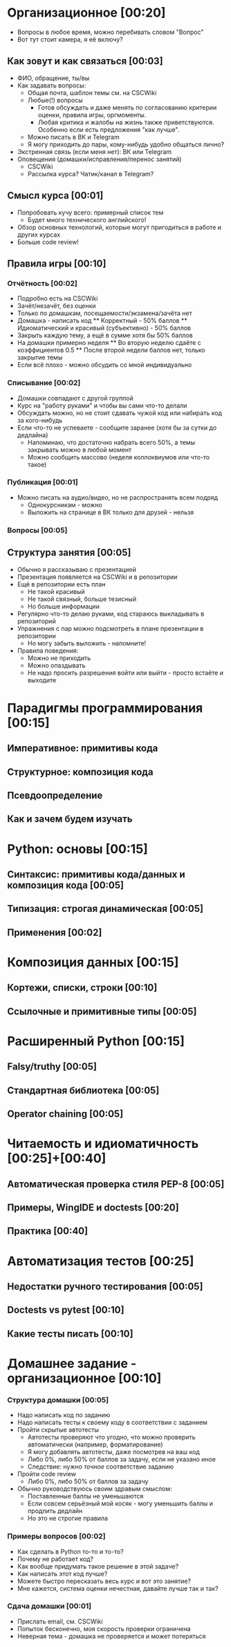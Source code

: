 # Организационное [00:20]
* Вопросы в любое время, можно перебивать словом "Вопрос"
* Вот тут стоит камера, я её включу?

## Как зовут и как связаться [00:03]
* ФИО, обращение, ты/вы
* Как задавать вопросы:
  * Общая почта, шаблон темы см. на CSCWiki
  * Любые(!) вопросы
    * Готов обсуждать и даже менять по согласованию критерии оценки, правила игры, оргмоменты.
    * Любая критика и жалобы на жизнь также приветствуются. Особенно если есть предложения "как лучше".
  * Можно писать в ВК и Telegram
  * Я могу приходить до пары, кому-нибудь удобно общаться лично?
* Экстренная связь (если меня нет): ВК или Telegram
* Оповещения (домашки/исправления/перенос занятий)
  * CSCWiki
  * Рассылка курса? Чатик/канал в Telegram?

## Смысл курса [00:01]
* Попробовать кучу всего: примерный список тем
  * Будет много технического английского!
* Обзор основных технологий, которые могут пригодиться в работе и других курсах
* Больше code review!

## Правила игры [00:10]
### Отчётность [00:02]
* Подробно есть на CSCWiki
* Зачёт/незачёт, без оценки
* Только по домашкам, посещаемости/экзамена/зачёта нет
* Домашка - написать код
** Корректный - 50% баллов
** Идиоматический и красивый (субъективно) - 50% баллов
* Закрыть каждую тему, а ещё в сумме хотя бы 50% баллов
* На домашки примерно неделя
** Во вторую неделю сдаёте с коэффициентов 0.5
** После второй недели баллов нет, только закрытие темы
* Если всё плохо - можно обсудить со мной индивидуально

### Списывание [00:02]
* Домашки совпадают с другой группой
* Курс на "работу руками" и чтобы вы сами что-то делали
* Обсуждать можно, но не стоит сдавать чужой код или набирать код за кого-нибудь
* Если что-то не успеваете - сообщите заранее (хотя бы за сутки до дедлайна)
  * Напоминаю, что достаточно набрать всего 50%, а темы закрывать можно в любой момент
  * Можно сообщить массово (неделя коллоквиумов или что-то такое)

### Публикация [00:01]
* Можно писать на аудио/видео, но не распространять всем подряд
  * Однокурсникам - можно
  * Выложить на странице в ВК только для друзей - нельзя

### Вопросы [00:05]

## Структура занятия [00:05]
* Обычно я рассказываю с презентацией
* Презентация появляется на CSCWiki и в репозитории
* Ещё в репозитории есть план
  * Не такой красивый
  * Не такой связный, больше тезисный
  * Но больше информации
* Регулярно что-то делаю руками, код стараюсь выкладывать в репозиторий
* Упражнения с пар можно подсмотреть в плане презентации в репозитории
  * Но могу забыть выложить - напомните!
* Правила поведения:
  * Можно не приходить
  * Можно опаздывать
  * Не надо просить разрешения войти или выйти - просто встаёте и выходите

# Парадигмы программирования [00:15]
## Императивное: примитивы кода
## Структурное: композиция кода
## Псевдоопределение
## Как и зачем будем изучать

# Python: основы [00:15]
## Синтаксис: примитивы кода/данных и композиция кода [00:05]
## Типизация: строгая динамическая [00:05]
## Применения [00:02]

# Композиция данных [00:15]
## Кортежи, списки, строки [00:10]
## Ссылочные и примитивные типы [00:05]

# Расширенный Python [00:15]
## Falsy/truthy [00:05]
## Стандартная библиотека [00:05]
## Operator chaining [00:05]

# Читаемость и идиоматичность [00:25]+[00:40]
## Автоматическая проверка стиля PEP-8 [00:05]
## Примеры, WingIDE и doctests [00:20]
## Практика [00:40]

# Автоматизация тестов [00:25]
## Недостатки ручного тестирования [00:05]
## Doctests vs pytest [00:10]
## Какие тесты писать [00:10]

# Домашнее задание - организационное [00:10]
### Структура домашки [00:05]
* Надо написать код по заданию
* Надо написать тесты к своему коду в соответствии с заданием
* Пройти скрытые автотесты
  * Автотесты проверяют что угодно, что можно проверить автоматически (например, форматирование)
  * Я могу добавлять автотесты, даже посмотрев на ваш код
  * Либо 0%, либо 50% от баллов за задачу, если не указано иное
  * Следствие: нужно _точное_ соответствие заданию
* Пройти code review
  * Либо 0%, либо 50% от баллов за задачу
* Обычно руководствуюсь своим здравым смыслом:
  * Поставленные баллы не уменьшаются
  * Если совсем серьёзный мой косяк - могу уменьшить баллы и продлить дедлайн
  * Но это не строгие правила

### Примеры вопросов [00:02]
* Как сделать в Python то-то и то-то?
* Почему не работает код?
* Как вообще придумать такое решение в этой задаче?
* Как написать этот код лучше?
* Можете быстро пересказать весь курс и вот это занятие?
* Мне кажется, система оценки нечестная, давайте лучше так и так?

### Сдача домашки [00:01]
* Прислать email, см. CSCWiki
* Попыток бесконечно, моя скорость проверки ограничена
* Неверная тема - домашка не проверяется и может потеряться
